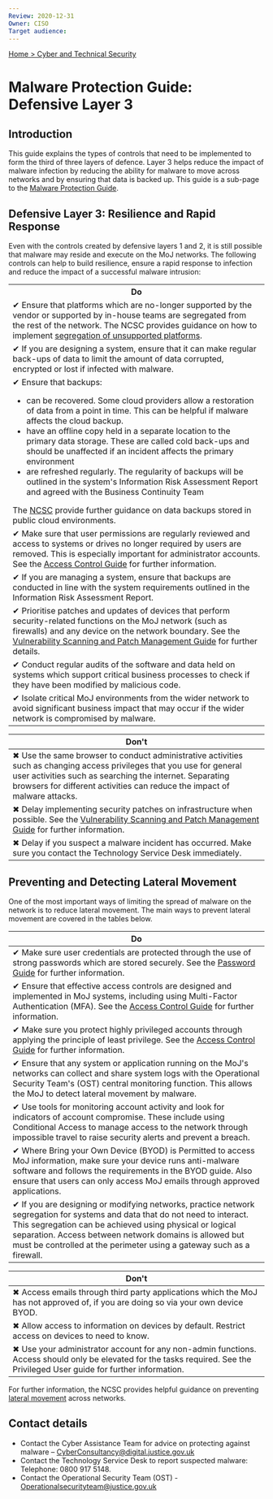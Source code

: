 ```yaml
---
Review: 2020-12-31
Owner: CISO
Target audience:
---
```


[Home > Cyber and Technical Security](../..)

# Malware Protection Guide: Defensive Layer 3

## Introduction

This guide explains the types of controls that need to be implemented to form the third of three layers of defence. Layer 3 helps reduce the impact of malware infection by reducing the ability for malware to move across networks and by ensuring that data is backed up. This guide is a sub-page to the [Malware Protection Guide](../malware-protection-guide-introduction/).

## Defensive Layer 3: Resilience and Rapid Response

Even with the controls created by defensive layers 1 and 2, it is still possible that malware may reside and execute on the MoJ networks. The following controls can help to build resilience, ensure a rapid response to infection and reduce the impact of a successful malware intrusion:

<table>
<tr><th>Do</th></tr>
<tr><td>✔ Ensure that platforms which are no-longer supported by the vendor or supported by in-house teams are segregated from the rest of the network. The NCSC provides guidance on how to implement <a href="https://www.ncsc.gov.uk/guidance/obsolete-platforms-security-guidance">segregation of unsupported platforms</a>.</td></tr>
<tr><td>✔ If you are designing a system, ensure that it can make regular back-ups of data to limit the amount of data corrupted, encrypted or lost if infected with malware.</td></tr>
<tr><td>✔ Ensure that backups:<ul>
<li>can be recovered. Some cloud providers allow a restoration of data from a point in time. This can be helpful if malware affects the cloud backup.</li>
<li>have an offline copy held in a separate location to the primary data storage. These are called cold back-ups and should be unaffected if an incident affects the primary environment</li>
<li>are refreshed regularly. The regularity of backups will be outlined in the system's Information Risk Assessment Report and agreed with the Business Continuity Team</li></ul>
The <a href="https://www.ncsc.gov.uk/blog-post/offline-backups-in-an-online-world">NCSC</a> provide further guidance on data backups stored in public cloud environments.</td></tr>
<tr><td>✔ Make sure that user permissions are regularly reviewed and access to systems or drives no longer required by users are removed. This is especially important for administrator accounts. See the <a href="../access-control-guide/">Access Control Guide</a> for further information.</td></tr>
<tr><td>✔ If you are managing a system, ensure that backups are conducted in line with the system requirements outlined in the Information Risk Assessment Report.</td></tr>
<tr><td>✔ Prioritise patches and updates of devices that perform security-related functions on the MoJ network (such as firewalls) and any device on the network boundary. See the <a href="../vulnerability-scanning-and-patch-management-guide/">Vulnerability Scanning and Patch Management Guide</a> for further details.</td></tr>
<tr><td>✔ Conduct regular audits of the software and data held on systems which support critical business processes to check if they have been modified by malicious code.</td></tr>
<tr><td>✔ Isolate critical MoJ environments from the wider network to avoid significant business impact that may occur if the wider network is compromised by malware.</td></tr>
</table>

| Don't |
|---|
| ✖ Use the same browser to conduct administrative activities such as changing access privileges that you use for general user activities such as searching the internet. Separating browsers for different activities can reduce the impact of malware attacks. |
| ✖ Delay implementing security patches on infrastructure when possible. See the [Vulnerability Scanning and Patch Management Guide](../vulnerability-scanning-and-patch-management-guide/) for further information. |
| ✖ Delay if you suspect a malware incident has occurred. Make sure you contact the Technology Service Desk immediately.|

## Preventing and Detecting Lateral Movement

One of the most important ways of limiting the spread of malware on the network is to reduce lateral movement. The main ways to prevent lateral movement are covered in the tables below.

| Do |
|--- |
| ✔ Make sure user credentials are protected through the use of strong passwords which are stored securely. See the [Password Guide](../password-management-guide/) for further information. |
| ✔ Ensure that effective access controls are designed and implemented in MoJ systems, including using Multi-Factor Authentication (MFA). See the [Access Control Guide](../access-control-guide/) for further information. |
| ✔ Make sure you protect highly privileged accounts through applying the principle of least privilege. See the [Access Control Guide](../access-control-guide/) for further information. |
| ✔ Ensure that any system or application running on the MoJ's networks can collect and share system logs with the Operational Security Team's (OST) central monitoring function. This allows the MoJ to detect lateral movement by malware. |
| ✔ Use tools for monitoring account activity and look for indicators of account compromise. These include using Conditional Access to manage access to the network through impossible travel to raise security alerts and prevent a breach.  |
| ✔ Where Bring your Own Device (BYOD) is Permitted to access MoJ information, make sure your device runs anti-malware software and follows the requirements in the BYOD guide. Also ensure that users can only access MoJ emails through approved applications. |
| ✔ If you are designing or modifying networks, practice network segregation for systems and data that do not need to interact. This segregation can be achieved using physical or logical separation. Access between network domains is allowed but must be controlled at the perimeter using a gateway such as a firewall. |

| Don't |
|---|
| ✖ Access emails through third party applications which the MoJ has not approved of, if you are doing so via your own device BYOD. |
| ✖ Allow access to information on devices by default. Restrict access on devices to need to know. |
| ✖ Use your administrator account for any non-admin functions. Access should only be elevated for the tasks required. See the Privileged User guide for further information. |

For further information, the NCSC provides helpful guidance on preventing [lateral movement](https://www.ncsc.gov.uk/guidance/preventing-lateral-movement) across networks.

## Contact details

* Contact the Cyber Assistance Team for advice on protecting against malware – [CyberConsultancy@digital.justice.gov.uk](mailto:CyberConsultancy@digital.justice.gov.uk)
* Contact the Technology Service Desk to report suspected malware:<br/>Telephone: 0800 917 5148.
* Contact the Operational Security Team (OST) - [Operationalsecurityteam@justice.gov.uk](mailto:Operationalsecurityteam@justice.gov.uk)
